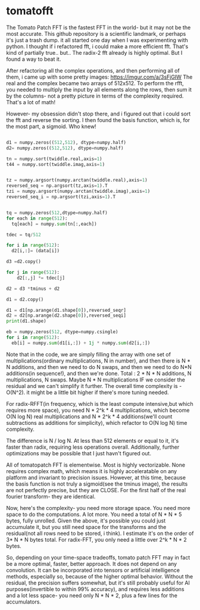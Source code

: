 # tomatofft
The Tomato Patch FFT is the fastest FFT in the world- but it may not be the most accurate.
This github repository is a scientific landmark, or perhaps it's just a trash dump.
it all started one day when I was experimenting with python.
I thought if i refactored fft, i could make a more efficient fft. That's kind of partially true.. but..
The radix-2 fft already is highly optimal. 
But I found a way to beat it. 

After refactoring all the complex operations, and then performing all of them, i came up with some pretty images:
https://imgur.com/a/3sFjGIW
The real and the complex became two arrays of 512x512. To perform the rfft, you needed to multiply the input by all elements along the rows,
then sum it by the columns- not a pretty picture in terms of the complexity required. That's a lot of math!

However- my obsession didn't stop there, and i figured out that i could sort the fft and reverse the sorting.
I then found the basis function, which is, for the most part, a sigmoid. Who knew!

```py

d1 = numpy.zeros((512,512), dtype=numpy.half)
d2= numpy.zeros((512,512), dtype=numpy.half)

tn = numpy.sort(twiddle.real,axis=1)
t44 = numpy.sort(twiddle.imag,axis=1)


tz = numpy.argsort(numpy.arctan(twiddle.real),axis=1)
reversed_seq = np.argsort(tz,axis=1).T
tzi = numpy.argsort(numpy.arctan(twiddle.imag),axis=1)
reversed_seq_i = np.argsort(tzi,axis=1).T


tq = numpy.zeros(512,dtype=numpy.half)
for each in range(512):
  tq[each] = numpy.sum(tn[:,each])

tdec = tq/512

for i in range(512):
  d2[i,:]= (data[i])

d3 =d2.copy()

for j in range(512):
    d2[:,j] *= tdec[j]

d2 = d3 *tminus + d2

d1 = d2.copy()

d1 = d1[np.arange(d1.shape[0]),reversed_seqr]
d2 = d2[np.arange(d2.shape[0]),reversed_seqi]
print(d1.shape)

eb = numpy.zeros(512, dtype=numpy.csingle)
for i in range(512):
  eb[i] = numpy.sum(d1[i,:]) + 1j * numpy.sum(d2[i,:])
```

Note that in the code, we are simply filling the array with one set of multiplications(ordinary multiplications, N in number), and then there is N * N additions,
and then we need to do N swaps, and then we need to do N*N additions(in sequence!), and then we're done.
Total : 2 * N * N additions, N multiplications, N swaps. Maybe N * N multiplications IF we consider the residual and we can't simplify it further.
The overall time complexity is - O(N^2). it might be a little bit higher if there's more tuning needed.

For radix-RFFT(in frequency, which is the least compute intensive,but which requires more space), you need N * 2^k * 4  multiplications, 
which become O(N log N) real multiplications and N * 2^k * 4 additions(we'll count subtractions as additions for simplicity),
which refactor to O(N log N) time complexity.

The difference is  N / log N. At less than 512 elements or equal to it, it's faster than radix, requiring less operations overall.
Additionally, further optimizations may be possible that I just havn't figured out.

All of tomatopatch FFT is elementwise. Most is highly vectorizable. None requires complex math, which means it is highly acceleratable on any platform and invariant to precision issues.
However, at this time, because the basis function is not truly a sigmoid(see the tminus image), the results are not perfectly precise, but they are CLOSE.
For the first half of the real fourier transform- they are identical.

Now, here's the complexity- you need more storage space. You need more space to do the computations. A lot more. You need a total of N * N * 5 bytes, fully unrolled.
Given the above, it's possible you could just accumulate it, but you still need space for the transforms and the residual(not all rows need to be stored, i think). I estimate it's on the order of 3* N * N bytes total. 
For radix-FFT, you only need a little over 2^k * N * 2 bytes.

So, depending on your time-space tradeoffs, tomato patch FFT may in fact be a more optimal, faster, better approach. It does not depend on any convolution.
It can be incorporated into tensors or artificial intelligence methods, especially so, because of the higher optimal behavior.
Without the residual, the precision suffers somewhat, but it's still probably useful for AI purposes(invertible to within 99% accuracy),
and requires less additions and a lot less space- you need only N * N * 2, plus a few lines for the accumulators.


